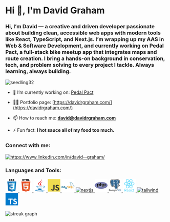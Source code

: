 <h1 align="left">Hi 👋, I'm David Graham</h1>
<h3 align="left">Hi, I’m David — a creative and driven developer passionate about building clean, accessible web apps with modern tools like React, TypeScript, and Next.js. I’m wrapping up my AAS in Web & Software Development, and currently working on Pedal Pact, a full-stack bike meetup app that integrates maps and route creation. I bring a hands-on background in conservation, tech, and problem solving to every project I tackle. Always learning, always building.</h3>

<p align="left"> <img src="https://komarev.com/ghpvc/?username=seedling32&label=Profile%20views&color=0e75b6&style=flat" alt="seedling32" /> </p>

- 🔭 I’m currently working on: [Pedal Pact](https://pedal-pact-seven.vercel.app/)

- 👨‍💻 Portfolio page: [https://davidrgraham.com/](https://davidrgraham.com/)

- 📫 How to reach me: **david@davidrgraham.com**

- ⚡ Fun fact: **I hot sauce all of my food too much.**

<h3 align="left">Connect with me:</h3>
<p align="left">
<a href="https://linkedin.com/in/https://www.linkedin.com/in/david--graham/" target="blank"><img align="center" src="https://raw.githubusercontent.com/rahuldkjain/github-profile-readme-generator/master/src/images/icons/Social/linked-in-alt.svg" alt="https://www.linkedin.com/in/david--graham/" height="30" width="40" /></a>
</p>

<h3 align="left">Languages and Tools:</h3>
<p align="left"> <a href="https://www.w3schools.com/css/" target="_blank" rel="noreferrer"> <img src="https://raw.githubusercontent.com/devicons/devicon/master/icons/css3/css3-original-wordmark.svg" alt="css3" width="40" height="40"/> </a> <a href="https://www.w3.org/html/" target="_blank" rel="noreferrer"> <img src="https://raw.githubusercontent.com/devicons/devicon/master/icons/html5/html5-original-wordmark.svg" alt="html5" width="40" height="40"/> </a> <a href="https://www.java.com" target="_blank" rel="noreferrer"> <img src="https://raw.githubusercontent.com/devicons/devicon/master/icons/java/java-original.svg" alt="java" width="40" height="40"/> </a> <a href="https://developer.mozilla.org/en-US/docs/Web/JavaScript" target="_blank" rel="noreferrer"> <img src="https://raw.githubusercontent.com/devicons/devicon/master/icons/javascript/javascript-original.svg" alt="javascript" width="40" height="40"/> </a> <a href="https://www.mysql.com/" target="_blank" rel="noreferrer"> <img src="https://raw.githubusercontent.com/devicons/devicon/master/icons/mysql/mysql-original-wordmark.svg" alt="mysql" width="40" height="40"/> </a> <a href="https://nextjs.org/" target="_blank" rel="noreferrer"> <img src="https://cdn.worldvectorlogo.com/logos/nextjs-2.svg" alt="nextjs" width="40" height="40"/> </a> <a href="https://www.php.net" target="_blank" rel="noreferrer"> <img src="https://raw.githubusercontent.com/devicons/devicon/master/icons/php/php-original.svg" alt="php" width="40" height="40"/> </a> <a href="https://www.postgresql.org" target="_blank" rel="noreferrer"> <img src="https://raw.githubusercontent.com/devicons/devicon/master/icons/postgresql/postgresql-original-wordmark.svg" alt="postgresql" width="40" height="40"/> </a> <a href="https://reactjs.org/" target="_blank" rel="noreferrer"> <img src="https://raw.githubusercontent.com/devicons/devicon/master/icons/react/react-original-wordmark.svg" alt="react" width="40" height="40"/> </a> <a href="https://tailwindcss.com/" target="_blank" rel="noreferrer"> <img src="https://www.vectorlogo.zone/logos/tailwindcss/tailwindcss-icon.svg" alt="tailwind" width="40" height="40"/> </a> <a href="https://www.typescriptlang.org/" target="_blank" rel="noreferrer"> <img src="https://raw.githubusercontent.com/devicons/devicon/master/icons/typescript/typescript-original.svg" alt="typescript" width="40" height="40"/> </a> </p>

<p>
  <img src="https://github-readme-streak-stats.herokuapp.com/?user=Seedling32&theme=dark&hide_border=false&border_radius=5" height="220" alt="streak graph" />
</p>
